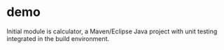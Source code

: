 # demo

Initial module is calculator, a Maven/Eclipse Java project with unit testing integrated in the build environment.